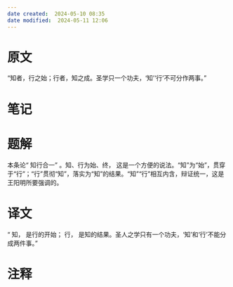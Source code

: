 ```yaml
---
date created:  2024-05-10 08:35
date modified:  2024-05-11 12:06
---
```

# 原文
“知者，行之始；行者，知之成。圣学只一个功夫，‘知’‘行’不可分作两事。”
# 笔记

# 题解
本条论“ 知行合一” 。知、行为始、终， 这是一个方便的说法。“知”为“始”，贯穿于“行”；“行”贯彻“知”，落实为“知”的结果。“知”“行”相互内含，辩证统一，这是王阳明所要强调的。
# 译文
“ 知， 是行的开始； 行， 是知的结果。圣人之学只有一个功夫，‘知’和‘行’不能分成两件事。”
# 注释